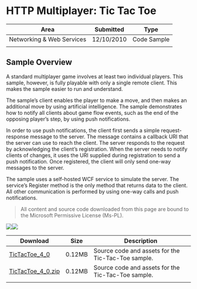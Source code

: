 # HTTP Multiplayer: Tic Tac Toe

|Area|Submitted|Type|
|-|-|-|
Networking & Web Services|12/10/2010|Code Sample
||||

## Sample Overview

A standard multiplayer game involves at least two individual players. This sample, however, is fully playable with only a single remote client. This makes the sample easier to run and understand.

The sample’s client enables the player to make a move, and then makes an additional move by using artificial intelligence. The sample demonstrates how to notify all clients about game flow events, such as the end of the opposing player’s step, by using push notifications.

In order to use push notifications, the client first sends a simple request-response message to the server. The message contains a callback URI that the server can use to reach the client. The server responds to the request by acknowledging the client’s registration. When the server needs to notify clients of changes, it uses the URI supplied during registration to send a push notification. Once registered, the client will only send one-way messages to the server.

The sample uses a self-hosted WCF service to simulate the server. The service’s Register method is the only method that returns data to the client. All other communication is performed by using one-way calls and push notifications.

> All content and source code downloaded from this page are bound to the Microsoft Permissive License (Ms-PL).

 ![](https://github.com/simondarksidej/XNAGameStudio/blob/master/Images/tictactoe1.png?raw=true)![](https://github.com/simondarksidej/XNAGameStudio/blob/master/Images/tictactoe2.png?raw=true)

Download | Size | Description
---|---|---|
[TicTacToe_4_0](https://github.com/simondarksidej/XNAGameStudio/tree/master/Samples/TicTacToe_4_0) | 0.12MB | Source code and assets for the Tic-Tac-Toe sample.
[TicTacToe_4_0.zip](https://github.com/simondarksidej/XNAGameStudioZips/tree/master/Samples/TicTacToe_4_0.zip) | 0.12MB | Source code and assets for the Tic-Tac-Toe sample.
||||
